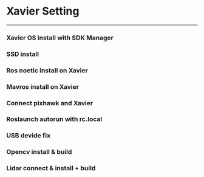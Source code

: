 # Xavier Setting
---

### Xavier OS install with SDK Manager

### SSD install

### Ros noetic install on Xavier

### Mavros install on Xavier

### Connect pixhawk and Xavier

### Roslaunch autorun with rc.local

### USB devide fix

### Opencv install & build

### Lidar connect & install + build
